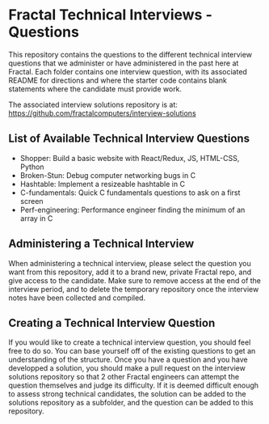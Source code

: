 # Fractal Technical Interviews - Questions

This repository contains the questions to the different technical interview questions that we administer or have administered in the past here at Fractal. Each folder contains one interview question, with its associated README for directions and where the starter code contains blank statements where the candidate must provide work.

The associated interview solutions repository is at: https://github.com/fractalcomputers/interview-solutions

## List of Available Technical Interview Questions
- Shopper: Build a basic website with React/Redux, JS, HTML-CSS, Python
- Broken-Stun: Debug computer networking bugs in C
- Hashtable: Implement a resizeable hashtable in C
- C-fundamentals: Quick C fundamentals questions to ask on a first screen
- Perf-engineering: Performance engineer finding the minimum of an array in C

## Administering a Technical Interview

When administering a technical interview, please select the question you want from this repository, add it to a brand new, private Fractal repo, and give access to the candidate. Make sure to remove access at the end of the interview period, and to delete the temporary repository once the interview notes have been collected and compiled.

## Creating a Technical Interview Question

If you would like to create a technical interview question, you should feel free to do so. You can base yourself off of the existing questions to get an understanding of the structure. Once you have a question and you have developped a solution, you should make a pull request on the interview solutions repository so that 2 other Fractal engineers can attempt the question themselves and judge its difficulty. If it is deemed difficult enough to assess strong technical candidates, the solution can be added to the solutions repository as a subfolder, and the question can be added to this repository.

